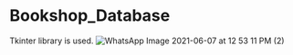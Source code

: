 # Bookshop_Database
Tkinter library is used.
![WhatsApp Image 2021-06-07 at 12 53 11 PM (2)](https://user-images.githubusercontent.com/68193207/120977430-f552e280-c790-11eb-92e1-1b2784e12f1f.jpeg)
